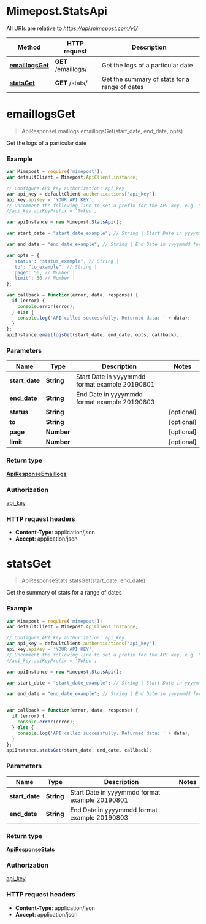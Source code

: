 # Mimepost.StatsApi

All URIs are relative to *https://api.mimepost.com/v1/*

Method | HTTP request | Description
------------- | ------------- | -------------
[**emaillogsGet**](StatsApi.md#emaillogsGet) | **GET** /emaillogs/ | Get the logs of a particular date
[**statsGet**](StatsApi.md#statsGet) | **GET** /stats/ | Get the summary of stats for a range of dates


<a name="emaillogsGet"></a>
# **emaillogsGet**
> ApiResponseEmaillogs emaillogsGet(start_date, end_date, opts)

Get the logs of a particular date

### Example
```javascript
var Mimepost = require('mimepost');
var defaultClient = Mimepost.ApiClient.instance;

// Configure API key authorization: api_key
var api_key = defaultClient.authentications['api_key'];
api_key.apiKey = 'YOUR API KEY';
// Uncomment the following line to set a prefix for the API key, e.g. "Token" (defaults to null)
//api_key.apiKeyPrefix = 'Token';

var apiInstance = new Mimepost.StatsApi();

var start_date = "start_date_example"; // String | Start Date in yyyymmdd format example 20190801

var end_date = "end_date_example"; // String | End Date in yyyymmdd format example 20190803

var opts = { 
  'status': "status_example", // String | 
  'to': "to_example", // String | 
  'page': 56, // Number | 
  'limit': 56 // Number | 
};

var callback = function(error, data, response) {
  if (error) {
    console.error(error);
  } else {
    console.log('API called successfully. Returned data: ' + data);
  }
};
apiInstance.emaillogsGet(start_date, end_date, opts, callback);
```

### Parameters

Name | Type | Description  | Notes
------------- | ------------- | ------------- | -------------
 **start_date** | **String**| Start Date in yyyymmdd format example 20190801 | 
 **end_date** | **String**| End Date in yyyymmdd format example 20190803 | 
 **status** | **String**|  | [optional] 
 **to** | **String**|  | [optional] 
 **page** | **Number**|  | [optional] 
 **limit** | **Number**|  | [optional] 

### Return type

[**ApiResponseEmaillogs**](ApiResponseEmaillogs.md)

### Authorization

[api_key](../README.md#api_key)

### HTTP request headers

 - **Content-Type**: application/json
 - **Accept**: application/json

<a name="statsGet"></a>
# **statsGet**
> ApiResponseStats statsGet(start_date, end_date)

Get the summary of stats for a range of dates

### Example
```javascript
var Mimepost = require('mimepost');
var defaultClient = Mimepost.ApiClient.instance;

// Configure API key authorization: api_key
var api_key = defaultClient.authentications['api_key'];
api_key.apiKey = 'YOUR API KEY';
// Uncomment the following line to set a prefix for the API key, e.g. "Token" (defaults to null)
//api_key.apiKeyPrefix = 'Token';

var apiInstance = new Mimepost.StatsApi();

var start_date = "start_date_example"; // String | Start Date in yyyymmdd format example 20190801

var end_date = "end_date_example"; // String | End Date in yyyymmdd format example 20190803


var callback = function(error, data, response) {
  if (error) {
    console.error(error);
  } else {
    console.log('API called successfully. Returned data: ' + data);
  }
};
apiInstance.statsGet(start_date, end_date, callback);
```

### Parameters

Name | Type | Description  | Notes
------------- | ------------- | ------------- | -------------
 **start_date** | **String**| Start Date in yyyymmdd format example 20190801 | 
 **end_date** | **String**| End Date in yyyymmdd format example 20190803 | 

### Return type

[**ApiResponseStats**](ApiResponseStats.md)

### Authorization

[api_key](../README.md#api_key)

### HTTP request headers

 - **Content-Type**: application/json
 - **Accept**: application/json

